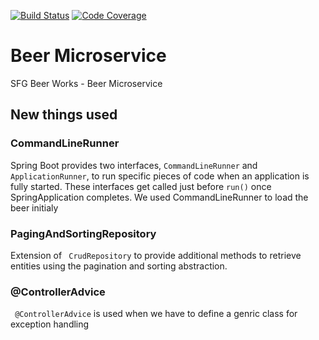 [![Build Status](https://travis-ci.com/abhash24oct/mssc-beer-service.svg?branch=master)](https://travis-ci.com/abhash24oct/mssc-beer-service)
[![Code Coverage](https://codecov.io/gh/abhash24oct/mssc-beer-service/coverage.svg?branch=master)](https://codecov.io/github/abhash24oct/mssc-beer-service?branch=master)

# Beer Microservice
SFG Beer Works - Beer Microservice


## New things used

### CommandLineRunner
Spring Boot provides two interfaces, `CommandLineRunner` and `ApplicationRunner`, to run specific pieces of code when an application is fully started. 
These interfaces get called just before `run()` once SpringApplication completes.
We used CommandLineRunner to load the beer initialy

### PagingAndSortingRepository
Extension of ` CrudRepository` to provide additional methods to retrieve entities using the pagination and
 sorting abstraction.

 ### @ControllerAdvice
` @ControllerAdvice` is used when we have to define a genric class for exception handling


